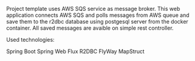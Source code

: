 Project template uses AWS SQS service as message broker.
This web application connects AWS SQS and polls messages from AWS queue 
and save them to the r2dbc database using postgesql server from the docker container.
All saved messages are avaible on simple rest controller.

Used technologies:

Spring Boot
Spring Web Flux
R2DBC
FlyWay
MapStruct

